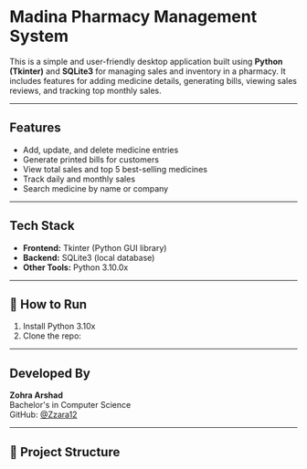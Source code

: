 #  Madina Pharmacy Management System

This is a simple and user-friendly desktop application built using **Python (Tkinter)** and **SQLite3** for managing sales and inventory in a pharmacy. It includes features for adding medicine details, generating bills, viewing sales reviews, and tracking top monthly sales.

---

##  Features

-  Add, update, and delete medicine entries
-  Generate printed bills for customers
-  View total sales and top 5 best-selling medicines
-  Track daily and monthly sales
-  Search medicine by name or company

---

##  Tech Stack

- **Frontend:** Tkinter (Python GUI library)
- **Backend:** SQLite3 (local database)
- **Other Tools:** Python 3.10.0x

  
---

## 🧪 How to Run

1. Install Python 3.10x  
2. Clone the repo:

---

##  Developed By

**Zohra Arshad**  
Bachelor's in Computer Science  
GitHub: [@Zzara12](https://github.com/Zzara12)

---





## 📂 Project Structure

